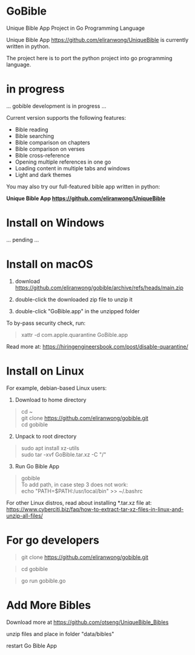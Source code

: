 # GoBible
Unique Bible App Project in Go Programming Language

Unique Bible App https://github.com/eliranwong/UniqueBible is currently written in python.

The project here is to port the python project into go programming language.

# in progress

... gobible development is in progress ...

Current version supports the following features:
* Bible reading
* Bible searching
* Bible comparison on chapters
* Bible comparison on verses
* Bible cross-reference
* Opening multiple references in one go
* Loading content in multiple tabs and windows
* Light and dark themes

You may also try our full-featured bible app written in python:

<b>Unique Bible App https://github.com/eliranwong/UniqueBible</b>

# Install on Windows

... pending ...

# Install on macOS

1) download https://github.com/eliranwong/gobible/archive/refs/heads/main.zip

2) double-click the downloaded zip file to unzip it

3) double-click "GoBible.app" in the unzipped folder

To by-pass security check, run:

> xattr -d com.apple.quarantine GoBible.app

Read more at: https://hiringengineersbook.com/post/disable-quarantine/

# Install on Linux

For example, debian-based Linux users:

1) Download to home directory<br>
> cd ~<br>
> git clone https://github.com/eliranwong/gobible.git<br>
> cd gobible<br>
2) Unpack to root directory<br>
> sudo apt install xz-utils<br>
> sudo tar -xvf GoBible.tar.xz -C "/"<br>
3) Run Go Bible App<br>
> gobible<br>
To add path, in case step 3 does not work:<br>
> echo "PATH=$PATH:/usr/local/bin" >> ~/.bashrc

For other Linux distros, read about installing *.tar.xz file at:
https://www.cyberciti.biz/faq/how-to-extract-tar-xz-files-in-linux-and-unzip-all-files/

# For go developers

> git clone https://github.com/eliranwong/gobible.git

> cd gobible

> go run gobible.go

# Add More Bibles

Download more at https://github.com/otseng/UniqueBible_Bibles

unzip files and place in folder "data/bibles"

restart Go Bible App

